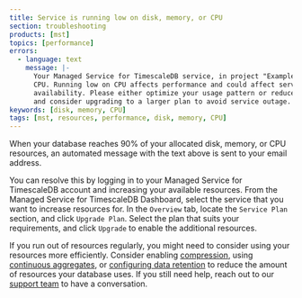 ```yaml
---
title: Service is running low on disk, memory, or CPU
section: troubleshooting
products: [mst]
topics: [performance]
errors:
  - language: text
    message: |-
      Your Managed Service for TimescaleDB service, in project "ExampleAccount", is running low on
      CPU. Running low on CPU affects performance and could affect service
      availability. Please either optimize your usage pattern or reduce the workload,
      and consider upgrading to a larger plan to avoid service outage.
keywords: [disk, memory, CPU]
tags: [mst, resources, performance, disk, memory, CPU]
---
```


<!---
* Keep this section in alphabetical order
* Use this format for writing troubleshooting sections:
 - Cause: What causes the problem?
 - Consequence: What does the user see when they hit this problem?
 - Fix/Workaround: What can the user do to fix or work around the problem? Provide a "Resolving" Procedure if required.
 - Result: When the user applies the fix, what is the result when the same action is applied?
* Copy this comment at the top of every troubleshooting page
-->

When your database reaches 90% of your allocated disk, memory, or CPU resources,
an automated message with the text above is sent to your email address.

You can resolve this by logging in to your Managed Service for TimescaleDB
account and increasing your available resources. From the Managed Service for
TimescaleDB Dashboard, select the service that you want to increase resources
for. In the `Overview` tab, locate the `Service Plan` section, and click
`Upgrade Plan`. Select the plan that suits your requirements, and click
`Upgrade` to enable the additional resources.

If you run out of resources regularly, you might need to consider using your
resources more efficiently. Consider enabling [compression][howto-compression],
using [continuous aggregates][howto-caggs], or
[configuring data retention][howto-dataretention] to reduce the amount of
resources your database uses. If you still need help, reach out to our [support
team][timescale-support] to have a conversation.

[howto-compression]: /timescaledb/:currentVersion:/how-to-guides/compression
[howto-caggs]: /timescaledb/:currentVersion:/how-to-guides/continuous-aggregates
[howto-dataretention]: /timescaledb/:currentVersion:/how-to-guides/data-retention
[timescale-support]: https://www.timescale.com/support
